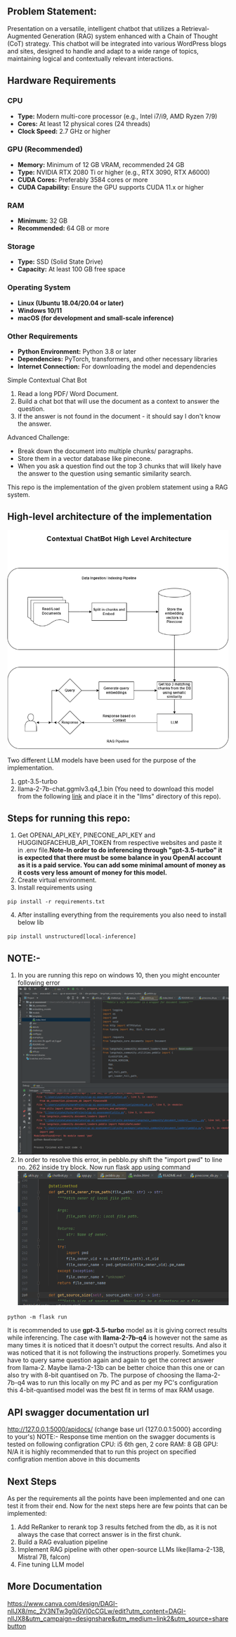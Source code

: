 ## Problem Statement:
Presentation on a versatile, intelligent chatbot that utilizes a Retrieval-Augmented Generation (RAG) system enhanced with a Chain of Thought (CoT) strategy. This chatbot will be integrated into various WordPress blogs and sites, designed to handle and adapt to a wide range of topics, maintaining logical and contextually relevant interactions.


## Hardware Requirements

### CPU
- **Type:** Modern multi-core processor (e.g., Intel i7/i9, AMD Ryzen 7/9)
- **Cores:** At least 12 physical cores (24 threads)
- **Clock Speed:** 2.7 GHz or higher

### GPU (Recommended)
- **Memory:** Minimum of 12 GB VRAM,  recommended 24 GB
- **Type:** NVIDIA RTX 2080 Ti or higher (e.g., RTX 3090, RTX A6000)
- **CUDA Cores:** Preferably 3584 cores or more
- **CUDA Capability:** Ensure the GPU supports CUDA 11.x or higher

### RAM
- **Minimum:** 32 GB
- **Recommended:** 64 GB or more

### Storage
- **Type:** SSD (Solid State Drive)
- **Capacity:** At least 100 GB free space

### Operating System
- **Linux (Ubuntu 18.04/20.04 or later)**
- **Windows 10/11**
- **macOS (for development and small-scale inference)**

### Other Requirements
- **Python Environment:** Python 3.8 or later
- **Dependencies:** PyTorch, transformers, and other necessary libraries
- **Internet Connection:** For downloading the model and dependencies

Simple Contextual Chat Bot
1. Read a long PDF/ Word Document. 
2. Build a chat bot that will use the document as a context to answer the question. 
3. If the answer is not found in the document - it should say I don't know the answer. 

Advanced Challenge:
- Break down the document into multiple chunks/ paragraphs. 
- Store them in a vector database like pinecone.  
- When you ask a question find out the top 3 chunks that will likely have the answer to the question using semantic similarity search. 

This repo is the implementation of the given problem statement using a RAG system. 
## High-level architecture of the implementation
![](Contextual_Chatbot.drawio.png)

Two different LLM models have been used for the purpose of the implementation.
1. gpt-3.5-turbo
2. llama-2-7b-chat.ggmlv3.q4_1.bin (You need to download this model from the following [link](https://huggingface.co/TheBloke/Llama-2-7B-Chat-GGML/tree/main) 
and place it in the "llms" directory of this repo).

## Steps for running this repo:
1. Get OPENAI_API_KEY, PINECONE_API_KEY and HUGGINGFACEHUB_API_TOKEN from respective websites and paste it in .env file.**Note-In order to do inferencing through "gpt-3.5-turbo" it is expected that there must be some balance in you OpenAI account as 
it is a paid service. You can add some minimal amount of money as it costs very less amount of money for this model.**
2. Create virtual environment. 
3. Install requirements using

``pip install -r requirements.txt``

4. After installing everything from the requirements you also need to install below lib

``pip install unstructured[local-inference]``

## NOTE:-
1. In you are running this repo on windows 10, then you might encounter following error
![pebblo.py_pwd_error_windows_10.png](pebblo.py_pwd_error_windows_10.png)
2. In order to resolve this error, in pebblo.py shift the "import pwd" to line no. 262 inside try block.
Now run flask app using command 
![shift_import_line262.png](shift_import_line262.png)

``python -m flask run``

It is recommended to use **gpt-3.5-turbo** model as it is giving correct results while inferencing. 
The case with **llama-2-7b-q4** is however not the same as many times it is noticed that it doesn't output the 
correct results. And also it was noticed that it is not following the instructions properly. Sometimes you have 
to query same question again and again to get the correct answer from llama-2. 
Maybe llama-2-13b can be better choice than this one or can also try with 8-bit quantised on 7b. 
The purpose of choosing the llama-2-7b-q4 was to run this locally on my PC and 
as per my PC's configuration this 4-bit-quantised model was the best fit in terms of max RAM usage.

## API swagger documentation url 
http://127.0.0.1:5000/apidocs/ (change base url {127.0.0.1:5000} according to your's)
NOTE:- Response time mention on the swagger documents is tested on following configration 
CPU: i5 6th gen, 2 core 
RAM: 8 GB
GPU: N/A
it is highly recommended that to run this project on specified configration mention above in this documents

## Next Steps
As per the requirements all the points have been implemented and one can test it from their end. Now for the next steps
here are few points that can be implemented:
1. Add ReRanker to rerank top 3 results fetched from the db, as it is not always the case that correct answer is in the first chunk.
2. Build a RAG evaluation pipeline
3. Implement RAG pipeline with other open-source LLMs like(llama-2-13B, Mistral 7B, falcon)
4. Fine tuning LLM model


## More Documentation

https://www.canva.com/design/DAGI-nllJX8/mc_2V3NTw3g0jGVI0cCGLw/edit?utm_content=DAGI-nllJX8&utm_campaign=designshare&utm_medium=link2&utm_source=sharebutton 

